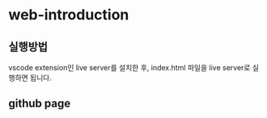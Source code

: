 # web-introduction

## 실행방법

vscode extension인 live server를 설치한 후, index.html 파일을 live server로 실행하면 됩니다.

## github page
